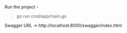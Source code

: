 Run the project -
> go run cmd/app/main.go

Swagger URL 
-> http://localhost:8000/swagger/index.html
